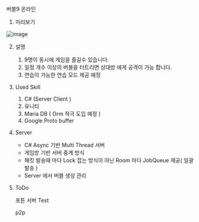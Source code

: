 버블9 온라인

1. 미리보기

![image](https://user-images.githubusercontent.com/10812487/158816476-327d5501-0ccd-469b-af9d-e35f5551b044.png)

2. 설명

    1) 9명이 동시에 게임을 즐길수 있습니다.
    2) 일정 개수 이상의 버블을 터트리면 상대방 에게 공격이 가능 합니다.
    3) 연습이 가능한 연습 모드 제공 예정

3. Used Skill

    1) C# (Server Client )
    2) 유니티  
    3) Maria DB  ( Orm 적극 도입 예정 )
    4) Google Proto buffer

4. Server 
    - C# Async 기반 Multi Thread 서버
    - 게임방 기반 서버 중계 방식
    - 패킷 발송때 마다 Lock 잡는 방식이 아닌 Room 마다 JobQueue 제공( 일괄 발송 )
    - Server 에서 버블 생성 관리

5. ToDo 
   
    포튼 서버 Test
    
    p2p 

  

 
